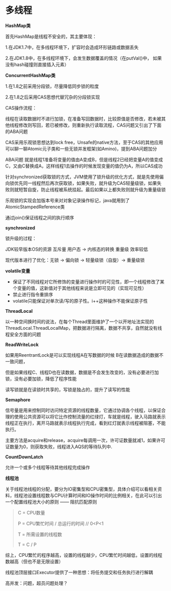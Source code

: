 #  多线程



<strong>HashMap类</strong>

首先HashMap是线程不安全的，其主要体现：

1.在JDK1.7中，在多线程环境下，扩容时会造成环形链路或数据丢失

2.在JDK1.8中，在多线程环境下，会发生数据覆盖的情况（在putVal()中， 如果没有hash碰撞则直接插入元素）



<strong>ConcurrentHashMap类</strong>

1.在1.8之前采用分段锁，尽量降低同步锁的粒度

2.在1.8之后采用CAS思想代替冗杂的分段锁实现



CAS操作流程：

线程在读取数据时不进行加锁，在准备写回数据时，比较原值是否修改，若未被其他线程修改则写回，若已被修改，则重新执行读取流程，CAS问题又引出了下面的ABA问题



CAS采用乐观锁思想达到lock free，Unsafe的native方法，至于CAS的其他应用可以聊一聊Atomic元子类和一些无锁并发框架(如Amino)，提到ABA问题加分

ABA问题 就是线程1准备将变量的值由A变成B，但是线程2已经把变量A的值变成C，又由C替换成A，这样线程1去操作的时候发现变量的值仍为A，所以CAS成功



针对synchronized获取锁的方式，JVM使用了锁升级的优化方式，就是先使用偏向锁优先同一线程然后再次获取锁，如果失败，就升级为CAS轻量级锁，如果失败则就短暂自旋，防止线程被系统挂起。最后如果以上都失败则就升级为重量级锁



乐观锁的实现会加版本号来对对象记录操作标记，java就用到了AtomicStampedReference类

通过join()保证线程之间的执行顺序



<strong>synchronized</strong>

锁升级的过程：

JDK较早版本OS的资源 互斥量  用户态 -> 内核态的转换 重量级 效率较低

现代版本进行了优化：无锁 -> 偏向锁 -> 轻量级锁（自旋）->  重量级锁



<strong>volatile变量</strong>

* 保证了不同线程对它所修饰的变量进行操作时的可见性，即一个线程修改了某个变量的值，这新值对于其他线程来说是立即可见的（实现可见性）
* 禁止进行指令重排序
* volatile只能保证对单次读/写的原子性。i++这种操作不能保证原子性





<strong>ThreadLocal</strong>

以一种空间换时间的说法，在每个Thread里面维护了一个以开地址法实现的ThreadLocal.ThreadLocalMap，把数据进行隔离，数据不共享，自然就没有线程安全方面的问题



<strong>ReadWriteLock</strong>

如果用ReentrantLock是可以实现线程A在写数据的时候 B在读数据造成的数据不一致问题，

但是如果线程C、线程D也在读数据，数据是不会发生改变的，没有必要进行加锁，没有必要加锁，降低了程序性能

读写锁就是在读锁时共享的，写锁是独占的，提升了读写的性能





<strong>Semaphore</strong>

信号量是用来控制同时访问特定资源的线程数量，它通过协调各个线程，以保证合理的使用公共资源可以将它比作控制流量的红绿灯，车就是线程，驶入马路就表示线程正在执行，离开马路就表示线程执行完成，看到红灯就表示线程被阻塞，不能执行。

主要方法是acquire和release，acquire每调用一次，许可证数量就减1，如果许可证数量为0，则获取失败，线程进入AQS的等待队列中.





<strong>CountDownLatch</strong>

允许一个或多个线程等待其他线程完成操作



<strong>线程池</strong>

关于线程池线程的分配，要分为IO密集型和CPU密集型，具体介绍可以看相关资料，线程池设置线程数与CPU计算时间和IO操作时间的比例相关，在此可以引出一个配置线程池大小的原则 —— 阻抗匹配原则

> C = CPU数量
>
> P = CPU繁忙时间 / 总运行的时间   // 0<P<1
>
> T = 所需设置的线程数
>
> T = C / P

综上，CPU繁忙的程序越高，设置的线程越少，CPU繁忙时间越低，设置的线程数越高（但也不是无限设置）

线程池顶层接口Executor提供了一种思想：将任务提交和任务执行进行解耦







高并发：问题，超员问题处理？